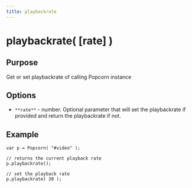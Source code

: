 ```yaml
---
title: playbackrate
---
```

# playbackrate( \[rate\] ) #

## Purpose ##

Get or set playbackrate of calling Popcorn instance

## Options ##

* `**rate**` - number. Optional parameter that will set the playbackrate if provided and return the playbackrate if not.

## Example ##

    var p = Popcorn( "#video" );

    // returns the current playback rate
    p.playbackrate();

    // set the playback rate
    p.playbackrate( 30 );


